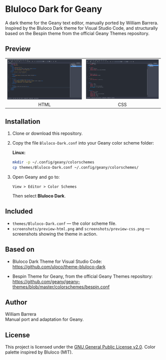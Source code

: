 # Bluloco Dark for Geany

A dark theme for the Geany text editor, manually ported by William Barrera.  
Inspired by the Bluloco Dark theme for Visual Studio Code, and structurally based on the Bespin theme from the official Geany Themes repository.

## Preview

<table>
<tr>
<td><img src="screenshots/preview-html.png" width="400" alt="HTML Preview in Geany"></td>
<td><img src="screenshots/preview-css.png" width="400" alt="CSS Preview in Geany"></td>
</tr>
<tr>
<td align="center">HTML</td>
<td align="center">CSS</td>
</tr>
</table>

## Installation

1. Clone or download this repository.
2. Copy the file `Bluloco-Dark.conf` into your Geany color scheme folder:

   **Linux:**
   ```bash
   mkdir -p ~/.config/geany/colorschemes
   cp themes/Bluloco-Dark.conf ~/.config/geany/colorschemes/
   ```

3. Open Geany and go to:

   ```
   View > Editor > Color Schemes
   ```

   Then select **Bluloco Dark**.

## Included

- `themes/Bluloco-Dark.conf` — the color scheme file.
- `screenshots/preview-html.png` and `screenshots/preview-css.png` — screenshots showing the theme in action.

## Based on

- Bluloco Dark Theme for Visual Studio Code:  
  https://github.com/uloco/theme-bluloco-dark

- Bespin Theme for Geany, from the official Geany Themes repository:  
  https://github.com/geany/geany-themes/blob/master/colorschemes/bespin.conf

## Author

William Barrera  
Manual port and adaptation for Geany.

## License

This project is licensed under the [GNU General Public License v2.0](https://www.gnu.org/licenses/old-licenses/gpl-2.0.html).
Color palette inspired by Bluloco (MIT).
